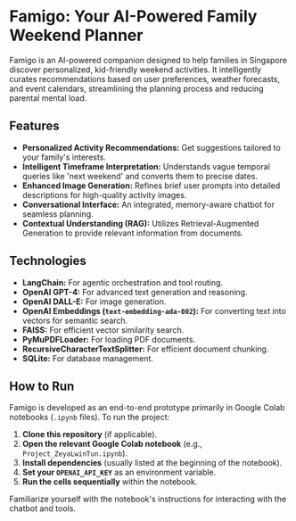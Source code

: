 # Famigo: Your AI-Powered Family Weekend Planner

Famigo is an AI-powered companion designed to help families in Singapore discover personalized, kid-friendly weekend activities. It intelligently curates recommendations based on user preferences, weather forecasts, and event calendars, streamlining the planning process and reducing parental mental load.

## Features

*   **Personalized Activity Recommendations:** Get suggestions tailored to your family's interests.
*   **Intelligent Timeframe Interpretation:** Understands vague temporal queries like 'next weekend' and converts them to precise dates.
*   **Enhanced Image Generation:** Refines brief user prompts into detailed descriptions for high-quality activity images.
*   **Conversational Interface:** An integrated, memory-aware chatbot for seamless planning.
*   **Contextual Understanding (RAG):** Utilizes Retrieval-Augmented Generation to provide relevant information from documents.

## Technologies

*   **LangChain:** For agentic orchestration and tool routing.
*   **OpenAI GPT-4:** For advanced text generation and reasoning.
*   **OpenAI DALL-E:** For image generation.
*   **OpenAI Embeddings (`text-embedding-ada-002`):** For converting text into vectors for semantic search.
*   **FAISS:** For efficient vector similarity search.
*   **PyMuPDFLoader:** For loading PDF documents.
*   **RecursiveCharacterTextSplitter:** For efficient document chunking.
*   **SQLite:** For database management.

## How to Run

Famigo is developed as an end-to-end prototype primarily in Google Colab notebooks (`.ipynb` files). To run the project:

1.  **Clone this repository** (if applicable).
2.  **Open the relevant Google Colab notebook** (e.g., `Project_ZeyaLwinTun.ipynb`).
3.  **Install dependencies** (usually listed at the beginning of the notebook).
4.  **Set your `OPENAI_API_KEY`** as an environment variable.
5.  **Run the cells sequentially** within the notebook.

Familiarize yourself with the notebook's instructions for interacting with the chatbot and tools. 
